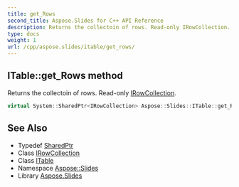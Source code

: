 ```yaml
---
title: get_Rows
second_title: Aspose.Slides for C++ API Reference
description: Returns the collectoin of rows. Read-only IRowCollection.
type: docs
weight: 1
url: /cpp/aspose.slides/itable/get_rows/
---
```

## ITable::get_Rows method


Returns the collectoin of rows. Read-only [IRowCollection](../../irowcollection/).

```cpp
virtual System::SharedPtr<IRowCollection> Aspose::Slides::ITable::get_Rows()=0
```

## See Also

* Typedef [SharedPtr](../../../system/sharedptr/)
* Class [IRowCollection](../../irowcollection/)
* Class [ITable](../)
* Namespace [Aspose::Slides](../../)
* Library [Aspose.Slides](../../../)
